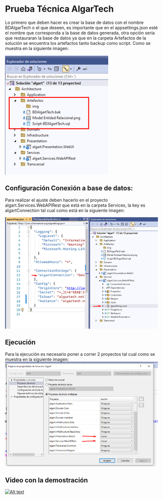 # Prueba Técnica AlgarTech

Lo primero que deben hacer es crear la base de datos con el nombre BDAlgarTech o el que deseen, es importante que en el appsettings.json esté el nombre que corresponda a la base de datos generada, otra opción sería que restauraran la base de datos ya que en la carpeta  Artefactos de la solución se encuentra los artefactos tanto backup como script. Como se muestra en la siguiente imagen:

![This is an image](https://github.com/sixtoromero/PruebaTecnicaAlgarTech/blob/main/Artefactos/img/Artefactos.png)

## Configuración Conexión a base de datos:

Para realizar el ajuste deben hacerlo en el proyecto algart.Services.WebAPIRest que está en la carpeta Services, la key es algartConnection tal cual como está en la siguiente imagen:

![This is an image](https://github.com/sixtoromero/PruebaTecnicaAlgarTech/blob/main/Artefactos/img/Conexion.png)


## Ejecución
Para la ejecución es necesario poner a correr 2 proyectos tal cual como se muestra en la siguiente imagen:
![This is an image](https://github.com/sixtoromero/PruebaTecnicaAlgarTech/blob/main/Artefactos/img/Propiedades-solucion.png)

## Video con la demostración
[![Alt text](https://img.youtube.com/vi/Rp5Ac0QYFCs/0.jpg)](https://www.youtube.com/watch?v=Rp5Ac0QYFCs)

